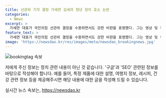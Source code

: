 ```yaml
---
title: 선관위 기각 결정 가세연 김세의 청년 정치 호소 논란
categories:
  - News
excerpt: >
  가세연 대표가 국민의힘 선관위 결정을 수용하면서도 강한 비판을 표명했다. 그는 영상 및 욕설 논란을 언급하며 탈락에 대한 의문을 제기하고, 국민의힘 탈당을 당부했다. 민주당에 강하게 맞서 싸우고자 했던 그는 재심을 거부하지만 강렬한 입장을 보였다. 그 와중에도 지지자들에게 감사를 표했고, 대한민국의 승리를 위해 싸운다고 다짐했다. 또한, 국민의힘의 분열 위험과 전당대회 슬로건에 대한 소식도 전해졌다.
feature_text: >
  가세연 대표가 국민의힘 선관위 결정을 수용하면서도 강한 비판을 표명했다. 그는 영상 및 욕설 논란을 언급하며 탈락에 대한 의문을 제기하고, 국민의힘 탈당을 당부했다. 민주당에 강하게 맞서 싸우고자 했던 그는 재심을 거부하지만 강렬한 입장을 보였다. 그 와중에도 지지자들에게 감사를 표했고, 대한민국의 승리를 위해 싸운다고 다짐했다. 또한, 국민의힘의 분열 위험과 전당대회 슬로건에 대한 소식도 전해졌다.
image: 'https://newsdao.kr/res/images/meta/newsdao_breakingnews.jpg'
---
```


<p><img src="https://newsdao.kr/res/images/meta/newsdao_breakingnews.jpg" alt="bookingtag 속보" /></p>

<p>저에게 주신 정보는 정치 관련 내용이 아닌 것 같습니다. '구글'과 'SEO' 관련된 정보를 바탕으로 작성해야 합니다. 예를 들어, 특정 제품에 대한 설명, 여행지 정보, 레시피, 건강 관련 정보 등을 제공해주시면 해당 내용에 대한 글을 작성해 드릴 수 있습니다. </p>
실시간 뉴스 속보는, <a href="https://newsdao.kr" rel="dofollow">https://newsdao.kr</a>


